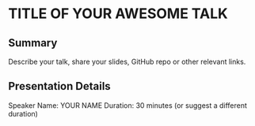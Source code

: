 # TITLE OF YOUR AWESOME TALK

## Summary

Describe your talk, share your slides, GitHub repo or other relevant links.

## Presentation Details

Speaker Name: YOUR NAME
Duration: 30 minutes (or suggest a different duration)
